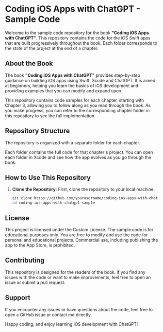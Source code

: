 # Coding iOS Apps with ChatGPT - Sample Code

Welcome to the sample code repository for the book **"Coding iOS Apps with ChatGPT"**. This repository contains the code for the iOS Swift apps that are built progressively throughout the book. Each folder corresponds to the state of the project at the end of a chapter.

## About the Book

The book **"Coding iOS Apps with ChatGPT"** provides step-by-step guidance on building iOS apps using Swift, Xcode and ChatGPT. It is aimed at beginners, helping you learn the basics of iOS development and providing examples that you can modify and expand upon.

This repository contains code samples for each chapter, starting with Chapter 3, allowing you to follow along as you read through the book. As you make progress, you can refer to the corresponding chapter folder in this repository to see the full implementation.


## Repository Structure

The repository is organized with a separate folder for each chapter.

Each folder contains the full code for that chapter's project. You can open each folder in Xcode and see how the app evolves as you go through the book.

## How to Use This Repository

1. **Clone the Repository**: First, clone the repository to your local machine.
   ```bash
   git clone https://github.com/yourusername/coding-ios-apps-with-chatgpt-sample.git
   cd coding-ios-apps-with-chatgpt-sample
   ```

## License

This project is licensed under the Custom License. The sample code is for educational purposes only. You are free to modify and use the code for personal and educational projects. Commercial use, including publishing the app to the App Store, is prohibited.

## Contributing

This repository is designed for the readers of the book. If you find any issues with the code or want to make improvements, feel free to open an issue or submit a pull request.

## Support

If you encounter any issues or have questions about the code, feel free to open a GitHub issue or contact me directly.

Happy coding, and enjoy learning iOS development with ChatGPT!
